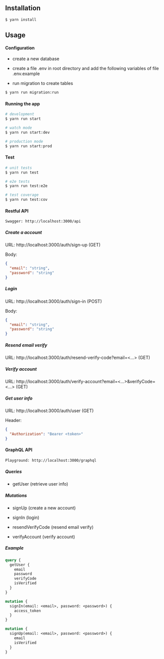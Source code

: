 ## Installation

```bash
$ yarn install
```

## Usage

#### Configuration

- create a new database

- create a file .env in root directory and add the following variables of file .env.example

- run migration to create tables

```bash
$ yarn run migration:run
```

#### Running the app

```bash
# development
$ yarn run start

# watch mode
$ yarn run start:dev

# production mode
$ yarn run start:prod
```

#### Test

```bash
# unit tests
$ yarn run test

# e2e tests
$ yarn run test:e2e

# test coverage
$ yarn run test:cov
```

#### Restful API

```
Swagger: http://localhost:3000/api
```

##### Create a account

URL: http://localhost:3000/auth/sign-up (GET)

Body:

```json
{
  "email": "string",
  "password": "string"
}
```

##### Login

URL: http://localhost:3000/auth/sign-in (POST)

Body:

```json
{
  "email": "string",
  "password": "string"
}
```

##### Resend email verify

URL: http://localhost:3000/auth/resend-verify-code?email=<...> (GET)

##### Verify account

URL: http://localhost:3000/auth/verify-account?email=<...>&verifyCode=<...> (GET)

##### Get user info

URL: http://localhost:3000/auth/user (GET)

Header:

```json
{
  "Authorization": "Bearer <token>"
}
```

#### GraphQL API

```
Playground: http://localhost:3000/graphql
```

##### Queries

- getUser (retrieve user info)

##### Mutations

- signUp (create a new account)

- signIn (login)

- resendVerifyCode (resend email verify)

- verifyAccount (verify account)

##### Example

```graphql
query {
  getUser {
    email
    password
    verifyCode
    isVerified
  }
}
```

```graphql
mutation {
  signIn(email: <email>, password: <password>) {
    access_token
  }
}
```

```graphql
mutation {
  signUp(email: <email>, password: <password>) {
    email
    isVerified
  }
}
```
